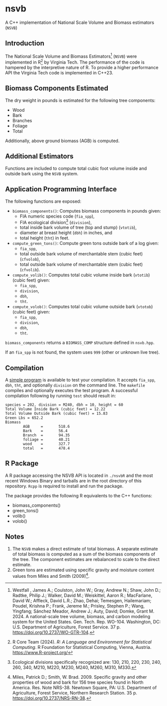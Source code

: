 # nsvb
A C++ implementation of National Scale Volume and Biomass estimators (`NSVB`) 

## Introduction

The National Scale Volume and Biomass Estimators[^1] (`NSVB`) were implemented in R[^2] by Virginia Tech. The performance of the code is hampered by the interpretive nature of R. To provide a higher performance API the Virginia Tech code is implemented in C++23.

## Biomass Components Estimated

The dry weight in pounds is estimated for the following tree components:

* Wood
* Bark
* Branches
* Foliage
* Total

Additionally, above ground biomass (AGB) is computed.

## Additional Estimators

Functions are included to compute total cubic foot volume inside and outside bark using the `NSVB` system.

## Application Programming Interface

The following functions are exposed:

* `biomass_components()`: Computes biomass components in pounds given: 
   * FIA numeric species code (`fia_spp`), 
   * FIA ecological division[^3] (`division`), 
   * total inside bark volume of tree (top and stump) (`vtotib`), 
   * diameter at breast height (`dbh`) in inches, and 
   * total height (`tht`) in feet.
* `compute_green_tons()`: Compute green tons outside bark of a log given:
   * `fia_spp`, 
   * total outside bark volume of merchantable stem (cubic feet) (`cfvolob`),
   * total outside bark volume of merchantable stem (cubic feet) (`cfvolib`).
* `compute_volib()`: Computes total cubic volume inside bark (`vtotib`) (cubic feet) given:
   * `fia_spp`,
   * `division`,
   * `dbh`,
   * `tht`.
* `compute_volob()`: Computes total cubic volume outside bark (`vtotob`) (cubic feet) given:
   * `fia_spp`,
   * `division`,
   * `dbh`,
   * `tht`.

`biomass_components` returns a `BIOMASS_COMP` structure defined in `nsvb.hpp`. 

If an `fia_spp` is not found, the system uses `999` (other or unknown live tree).

## Compilation

A [simple program](./test/test.cpp) is available to test your compilation. It accepts `fia_spp`, `dbh`, `tht`, and optionally `division` on the command line. The `makefile` compiles and optionally executes the test program. A successful compilation following by running `test` should result in:

```text
species = 202, division = M240, dbh = 10, height = 60
Total Volume Inside Bark (cubic feet) = 12.22
Total Volume Outside Bark (cubic feet) = 15.83
Green Lbs = 652.2
Biomass
        AGB     =       518.6
        Bark    =       56.4
        Branch  =       94.35
        foliage =       40.21
        wood    =       327.7
        total   =       478.4
```

## R Package

A R package accessing the NSVB API is located in `./nsvbR` and the most recent Windows Binary and tarballs are in the root directory of this repository. `Rcpp` is required 
to install and run the package.

The package provides the following R equivalents to the C++ functions:

* biomass_components() 
* green_tons()
* volib()
* volob()


## Notes

1. The `NSVB` makes a direct estimate of total biomass. A separate estimate of total biomass is computed as a sum of the biomass components of the tree. The component estimates are rebalanced to scale to the direct estimate.
2. Green tons are estimated using specific gravity and moisture content values from Miles and Smith (2009)[^4].

[^1]: Westfall , James A.; Coulston, John W.; Gray, Andrew N.; Shaw, John D.; Radtke, Philip J.; Walker, David M.; Weiskittel, Aaron R.; MacFarlane, David W.; Affleck, David L.R.; Zhao, Dehai; Temesgen, Hailemariam; Poudel, Krishna P.; Frank, Jereme M.; Prisley, Stephen P.; Wang, Yingfang; Sánchez Meador, Andrew J.; Auty, David; Domke, Grant M. 2024. A national-scale tree volume, biomass, and carbon modeling system for the United States. Gen. Tech. Rep. WO-104. Washington, DC: U.S. Department of Agriculture, Forest Service. 37 p. https://doi.org/10.2737/WO-GTR-104.

[^2]: R Core Team (2024). _R: A Language and Environment for Statistical Computing_. R Foundation for Statistical Computing, Vienna, Austria. <https://www.R-project.org/>

[^3]: Ecological divisions specifically recognized are: 130, 210, 220, 230, 240, 260, 340, M210, M220, M230, M240, M260, M310, M330.

[^4]: Miles, Patrick D.; Smith, W. Brad. 2009. Specific gravity and other properties of wood and bark for 156 tree species found in North America. Res. Note NRS-38. Newtown Square, PA: U.S. Department of Agriculture, Forest Service, Northern Research Station. 35 p. https://doi.org/10.2737/NRS-RN-38.